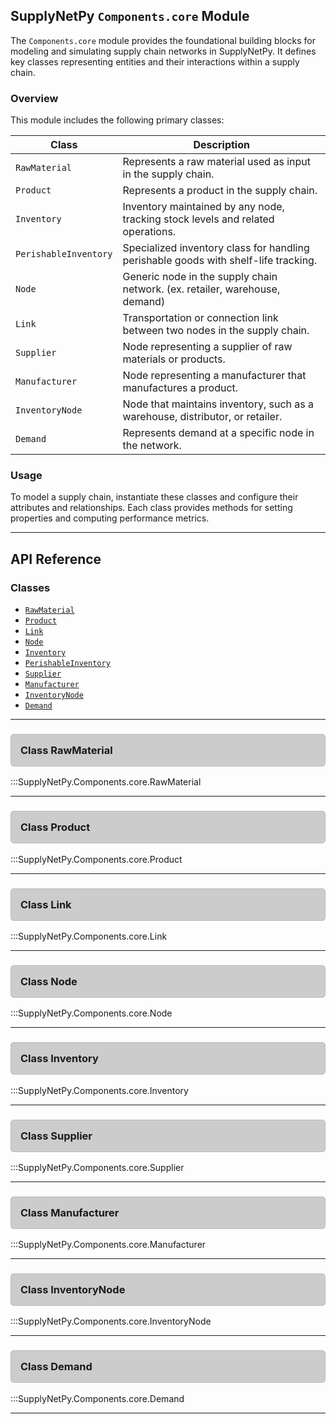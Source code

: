 <style>
    h3.classhead{
        padding:15px; 
        background-color:#cccccc;
        border: 1px solid #bbbbbb;
        border-radius: 5px;
    }
</style>

## SupplyNetPy `Components.core` Module

The `Components.core` module provides the foundational building blocks for modeling and simulating supply chain networks in SupplyNetPy. It defines key classes representing entities and their interactions within a supply chain.

### Overview

This module includes the following primary classes:

| Class                 | Description                                                                                      |
|-----------------------|--------------------------------------------------------------------------------------------------|
| `RawMaterial`         | Represents a raw material used as input in the supply chain.                                     |
| `Product`             | Represents a product in the supply chain.                                                        |
| `Inventory`           | Inventory maintained by any node, tracking stock levels and related operations.                  |
| `PerishableInventory` | Specialized inventory class for handling perishable goods with shelf-life tracking.              |
| `Node`                | Generic node in the supply chain network. (ex. retailer, warehouse, demand)                      |
| `Link`                | Transportation or connection link between two nodes in the supply chain.                         |
| `Supplier`            | Node representing a supplier of raw materials or products.                                       |
| `Manufacturer`        | Node representing a manufacturer that manufactures a product.                                    |
| `InventoryNode`       | Node that maintains inventory, such as a warehouse, distributor, or retailer.                    |
| `Demand`              | Represents demand at a specific node in the network.                                             |

### Usage

To model a supply chain, instantiate these classes and configure their attributes and relationships. Each class provides methods for setting properties and computing performance metrics.

---

## API Reference

### Classes
- [`RawMaterial`](#rawmat)
- [`Product`](#product)
- [`Link`](#link)
- [`Node`](#node)
- [`Inventory`](#inventory)
- [`PerishableInventory`](#perishinv)
- [`Supplier`](#supplier)
- [`Manufacturer`](#manufacturer)
- [`InventoryNode`](#inventorynode)
- [`Demand`](#demand)

---

<div id="rawmat">
<h3 class="classhead">Class RawMaterial</h3></div>
:::SupplyNetPy.Components.core.RawMaterial

---

<div id="product">
<h3 class="classhead">Class Product</h3></div>
:::SupplyNetPy.Components.core.Product

---

<div id="link">
<h3 class="classhead">Class Link</h3></div>
:::SupplyNetPy.Components.core.Link

---

<div id="node">
<h3 class="classhead">Class Node</h3></div>
:::SupplyNetPy.Components.core.Node

---

<div id="inventory">
<h3 class="classhead">Class Inventory</h3></div>
:::SupplyNetPy.Components.core.Inventory

---

<div id="supplier">
<h3 class="classhead">Class Supplier</h3></div>
:::SupplyNetPy.Components.core.Supplier

---

<div id="manufacturer">
<h3 class="classhead">Class Manufacturer</h3></div>
:::SupplyNetPy.Components.core.Manufacturer

---

<div id="inventorynode">
<h3 class="classhead">Class InventoryNode</h3></div>
:::SupplyNetPy.Components.core.InventoryNode

---

<div id="demand">
<h3 class="classhead">Class Demand</h3></div>
:::SupplyNetPy.Components.core.Demand

---
